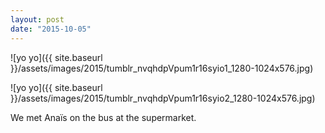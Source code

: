 ```yaml
---
layout: post
date: "2015-10-05"
---
```


![yo yo]({{ site.baseurl }}/assets/images/2015/tumblr_nvqhdpVpum1r16syio1_1280-1024x576.jpg)

![yo yo]({{ site.baseurl }}/assets/images/2015/tumblr_nvqhdpVpum1r16syio2_1280-1024x576.jpg)

We met Anaïs on the bus at the supermarket.
